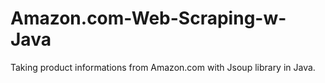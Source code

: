 # Amazon.com-Web-Scraping-w-Java
Taking product informations from Amazon.com with Jsoup library in Java.

